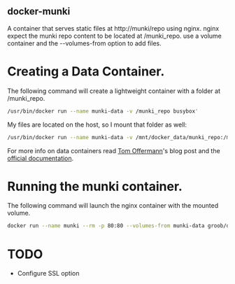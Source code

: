 docker-munki
-----
A container that serves static files at http://munki/repo using nginx.
nginx expect the munki repo content to be located at /munki_repo. use a volume container and the --volumes-from option to add files.

# Creating a Data Container.
The following command will create a lightweight container with a folder at /munki_repo. 
```bash
/usr/bin/docker run --name munki-data -v /munki_repo busybox'
```
My files are located on the host, so I mount that folder as well: 
```bash
/usr/bin/docker run --name munki-data -v /mnt/docker_data/munki_repo:/munki_repo busybox
```

For more info on data containers read [Tom Offermann](http://www.offermann.us/2013/12/tiny-docker-pieces-loosely-joined.html)'s blog post and the [official documentation](https://docs.docker.com/userguide/dockervolumes/). 

# Running the munki container.
The following command will launch the nginx container with the mounted volume.
```bash
docker run --name munki --rm -p 80:80 --volumes-from munki-data groob/docker-munki
```

# TODO
* Configure SSL option
